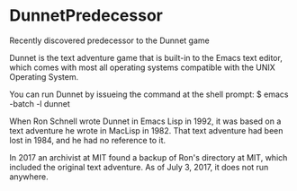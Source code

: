 # DunnetPredecessor
Recently discovered predecessor to the Dunnet game

Dunnet is the text adventure game that is built-in to the Emacs text editor, which comes with most all operating systems compatible with
the UNIX Operating System.

You can run Dunnet by issueing the command at the shell prompt:
$ emacs -batch -l dunnet

When Ron Schnell wrote Dunnet in Emacs Lisp in 1992, it was based on a text adventure he wrote in MacLisp in 1982.  That text adventure
had been lost in 1984, and he had no reference to it.

In 2017 an archivist at MIT found a backup of Ron's directory at MIT, which included the original text adventure.
As of July 3, 2017, it does not run anywhere.
